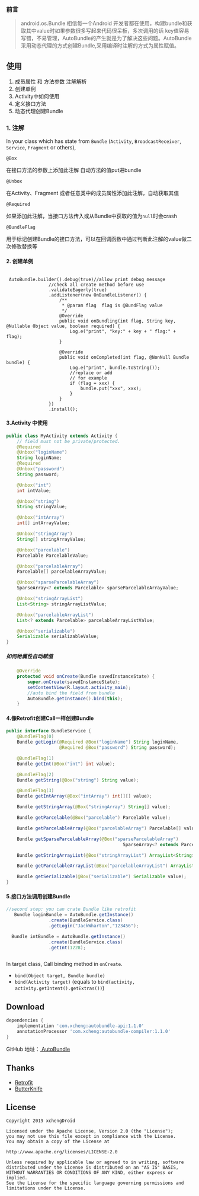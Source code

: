### 前言

> android.os.Bundle 相信每一个Android 开发者都在使用，构建bundle和获取其中value时如果参数很多写起来代码很呆板，多次调用的话 key值容易写错，不易管理，AutoBundle的产生就是为了解决这些问题。AutoBundle采用动态代理的方式创建Bundle,采用编译时注解的方式为属性赋值。

##### 

## 使用

1. 成员属性 和  方法参数 注解解析
2. 创建单例
3. Activity中如何使用
4. 定义接口方法
5. 动态代理创建Bundle

### 1. 注解

In your class which has state from `Bundle`
 (`Activity`, `BroadcastReceiver`, `Service`, `Fragment` or others),

 `@Box`

在接口方法的参数上添加此注解 自动方法的值put进bundle

 `@Unbox` 

 在Activity、Fragment 或者任意类中的成员属性添加此注解，自动获取其值

`@Required`

如果添加此注解，当接口方法传入或从Bundle中获取的值为`null`时会crash

`@BundleFlag`

用于标记创建Bundle的接口方法，可以在回调函数中通过判断此注解的value做二次修改替换等

#### 2.  创建单例

```
 
 AutoBundle.builder().debug(true)//allow print debug message
                //check all create method before use
                .validateEagerly(true)
                .addListener(new OnBundleListener() {
                    /**
                     * @param flag  flag is @BundFlag value
                     */
                    @Override
                    public void onBundling(int flag, String key, @Nullable Object value, boolean required) {
                        Log.e("print", "key:" + key + " flag:" + flag);
                    }

                    @Override
                    public void onCompleted(int flag, @NonNull Bundle bundle) {
                        Log.e("print", bundle.toString());
                        //replace or add
                        // for example
                        if (flag = xxx) {
                            bundle.put("xxx", xxx);
                        }
                    }
                })
                .install();

```



#### 3.Activity 中使用

```java
public class MyActivity extends Activity {
    // field must not be private/protected.
    @Required
    @Unbox("loginName")
    String loginName;
    @Required
    @Unbox("password")
    String password;

    @Unbox("int")
    int intValue;

    @Unbox("string")
    String stringValue;

    @Unbox("intArray")
    int[] intArrayValue;

    @Unbox("stringArray")
    String[] stringArrayValue;

    @Unbox("parcelable")
    Parcelable ParcelableValue;

    @Unbox("parcelableArray")
    Parcelable[] parcelableArrayValue;

    @Unbox("sparseParcelableArray")
    SparseArray<? extends Parcelable> sparseParcelableArrayValue;

    @Unbox("stringArrayList")
    List<String> stringArrayListValue;

    @Unbox("parcelableArrayList")
    List<? extends Parcelable> parcelableArrayListValue;

    @Unbox("serializable")
    Serializable serializableValue;
}
```

##### 如何给属性自动赋值

```java
    @Override
    protected void onCreate(Bundle savedInstanceState) {
        super.onCreate(savedInstanceState);
        setContentView(R.layout.activity_main);
        //auto bind the field from bundle
        AutoBundle.getInstance().bind(this);
    }
```



#### 4.像Retrofit创建Call一样创建Bundle

```java
public interface BundleService {
    @BundleFlag(0)
    Bundle getLogin(@Required @Box("loginName") String loginName,
                    @Required @Box("password") String password);

    @BundleFlag(1)
    Bundle getInt(@Box("int") int value);

    @BundleFlag(2)
    Bundle getString(@Box("string") String value);

    @BundleFlag(3)
    Bundle getIntArray(@Box("intArray") int[][] value);

    Bundle getStringArray(@Box("stringArray") String[] value);

    Bundle getParcelable(@Box("parcelable") Parcelable value);

    Bundle getParcelableArray(@Box("parcelableArray") Parcelable[] value);

    Bundle getSparseParcelableArray(@Box("sparseParcelableArray")
                                            SparseArray<? extends Parcelable> value);

    Bundle getStringArrayList(@Box("stringArrayList") ArrayList<String> value);

    Bundle getParcelableArrayList(@Box("parcelableArrayList") ArrayList<? extends Parcelable> value);

    Bundle getSerializable(@Box("serializable") Serializable value);
}
```



#### 5.接口方法调用创建Bundle

```java
//second step: you can crate Bundle like retrofit
   Bundle loginBundle = AutoBundle.getInstance()
                .create(BundleService.class)
                .getLogin("JackWharton","123456");

  Bundle intBundle = AutoBundle.getInstance()
                .create(BundleService.class)
                .getInt(1228);



```



In target class, Call binding method in ``onCreate``.

- ``bind(Object target, Bundle bundle)``
- ``bind(Activity target)`` (equals to ``bind(activity, activity.getIntent().getExtras())``)

## Download

```groovy
dependencies {
    implementation 'com.xcheng:autobundle-api:1.1.0'
    annotationProcessor 'com.xcheng:autobundle-compiler:1.1.0'
}
```

GitHub 地址：[ AutoBundle](<https://github.com/xchengDroid/AutoBundle>)



## Thanks

- [Retrofit](https://github.com/square/retrofit)
- [ButterKnife](https://github.com/JakeWharton/butterknife)

## License

```
Copyright 2019 xchengDroid

Licensed under the Apache License, Version 2.0 (the "License");
you may not use this file except in compliance with the License.
You may obtain a copy of the License at

http://www.apache.org/licenses/LICENSE-2.0

Unless required by applicable law or agreed to in writing, software
distributed under the License is distributed on an "AS IS" BASIS,
WITHOUT WARRANTIES OR CONDITIONS OF ANY KIND, either express or implied.
See the License for the specific language governing permissions and
limitations under the License.
```
